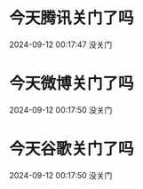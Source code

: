 # 今天腾讯关门了吗

2024-09-12 00:17:47 没关门

# 今天微博关门了吗

2024-09-12 00:17:50 没关门

# 今天谷歌关门了吗

2024-09-12 00:17:50 没关门


